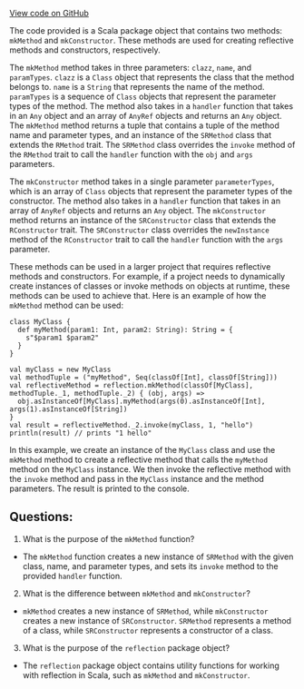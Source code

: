 [View code on GitHub](sigmastate-interpreterhttps://github.com/ScorexFoundation/sigmastate-interpreter/common/shared/src/main/scala/scalan/reflection/package.scala)

The code provided is a Scala package object that contains two methods: `mkMethod` and `mkConstructor`. These methods are used for creating reflective methods and constructors, respectively. 

The `mkMethod` method takes in three parameters: `clazz`, `name`, and `paramTypes`. `clazz` is a `Class` object that represents the class that the method belongs to. `name` is a `String` that represents the name of the method. `paramTypes` is a sequence of `Class` objects that represent the parameter types of the method. The method also takes in a `handler` function that takes in an `Any` object and an array of `AnyRef` objects and returns an `Any` object. The `mkMethod` method returns a tuple that contains a tuple of the method name and parameter types, and an instance of the `SRMethod` class that extends the `RMethod` trait. The `SRMethod` class overrides the `invoke` method of the `RMethod` trait to call the `handler` function with the `obj` and `args` parameters.

The `mkConstructor` method takes in a single parameter `parameterTypes`, which is an array of `Class` objects that represent the parameter types of the constructor. The method also takes in a `handler` function that takes in an array of `AnyRef` objects and returns an `Any` object. The `mkConstructor` method returns an instance of the `SRConstructor` class that extends the `RConstructor` trait. The `SRConstructor` class overrides the `newInstance` method of the `RConstructor` trait to call the `handler` function with the `args` parameter.

These methods can be used in a larger project that requires reflective methods and constructors. For example, if a project needs to dynamically create instances of classes or invoke methods on objects at runtime, these methods can be used to achieve that. Here is an example of how the `mkMethod` method can be used:

```
class MyClass {
  def myMethod(param1: Int, param2: String): String = {
    s"$param1 $param2"
  }
}

val myClass = new MyClass
val methodTuple = ("myMethod", Seq(classOf[Int], classOf[String]))
val reflectiveMethod = reflection.mkMethod(classOf[MyClass], methodTuple._1, methodTuple._2) { (obj, args) =>
  obj.asInstanceOf[MyClass].myMethod(args(0).asInstanceOf[Int], args(1).asInstanceOf[String])
}
val result = reflectiveMethod._2.invoke(myClass, 1, "hello")
println(result) // prints "1 hello"
```

In this example, we create an instance of the `MyClass` class and use the `mkMethod` method to create a reflective method that calls the `myMethod` method on the `MyClass` instance. We then invoke the reflective method with the `invoke` method and pass in the `MyClass` instance and the method parameters. The result is printed to the console.
## Questions: 
 1. What is the purpose of the `mkMethod` function?
- The `mkMethod` function creates a new instance of `SRMethod` with the given class, name, and parameter types, and sets its `invoke` method to the provided `handler` function.

2. What is the difference between `mkMethod` and `mkConstructor`?
- `mkMethod` creates a new instance of `SRMethod`, while `mkConstructor` creates a new instance of `SRConstructor`. `SRMethod` represents a method of a class, while `SRConstructor` represents a constructor of a class.

3. What is the purpose of the `reflection` package object?
- The `reflection` package object contains utility functions for working with reflection in Scala, such as `mkMethod` and `mkConstructor`.